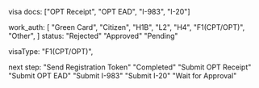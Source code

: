 visa docs: ["OPT Receipt", "OPT EAD", "I-983", "I-20"]

work_auth: [
    "Green Card",
    "Citizen",
    "H1B",
    "L2",
    "H4",
    "F1(CPT/OPT)",
    "Other",
]
status: "Rejected" "Approved" "Pending"

visaType: "F1(CPT/OPT)",

next step:
"Send Registration Token"
"Completed"
"Submit OPT Receipt"
"Submit OPT EAD"
"Submit I-983"
"Submit I-20"
"Wait for Approval"